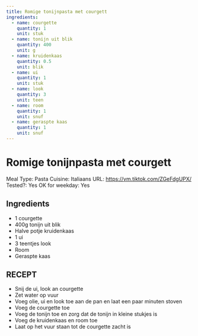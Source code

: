 ```yaml
---
title: Romige tonijnpasta met courgett
ingredients:
  - name: courgette
    quantity: 1
    unit: stuk
  - name: tonijn uit blik
    quantity: 400
    unit: g
  - name: kruidenkaas
    quantity: 0.5
    unit: blik
  - name: ui
    quantity: 1
    unit: stuk
  - name: look
    quantity: 3
    unit: teen
  - name: room
    quantity: 1
    unit: snuf
  - name: geraspte kaas
    quantity: 1
    unit: snuf
---
```


# Romige tonijnpasta met courgett

Meal Type: Pasta
Cuisine: Italiaans
URL: https://vm.tiktok.com/ZGeFdgUPX/
Tested?: Yes
OK for weekday: Yes

## Ingredients
- 1 courgette
- 400g tonijn uit blik
- Halve potje kruidenkaas
- 1 ui
- 3 teentjes look
- Room
- Geraspte kaas

## RECEPT

- Snij de ui, look an courgette
- Zet water op vuur
- Voeg olie, ui en look toe aan de pan en laat een paar minuten stoven
- Voeg de courgette toe
- Voeg de tonijn toe en zorg dat de tonijn in kleine stukjes is
- Voeg de kruidenkaas en room toe
- Laat op het vuur staan tot de courgette zacht is